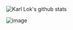 

![Karl Lok's github stats](https://github-readme-stats.vercel.app/api?username=whitelok&show_icons=true&theme=graywhite&hide_title=true)

![image](https://giffiles.alphacoders.com/209/209343.gif)
